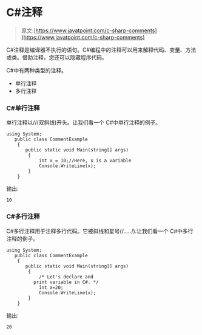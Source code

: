 # C#注释

> 原文:[https://www.javatpoint.com/c-sharp-comments](https://www.javatpoint.com/c-sharp-comments)

C#注释是编译器不执行的语句。C#编程中的注释可以用来解释代码、变量、方法或类。借助注释，您还可以隐藏程序代码。

C#中有两种类型的注释。

*   单行注释
*   多行注释

### C#单行注释

单行注释以//(双斜线)开头。让我们看一个 C#中单行注释的例子。

```
using System;
   public class CommentExample
    {
       public static void Main(string[] args)
        {
            int x = 10;//Here, x is a variable  
            Console.WriteLine(x);
        }
    }

```

输出:

```
10

```

### C#多行注释

C#多行注释用于注释多行代码。它被斜线和星号(/*.....*/).让我们看一个 C#中多行注释的例子。

```
using System;
   public class CommentExample
    {
       public static void Main(string[] args)
        {
            /* Let's declare and 
		  print variable in C#. */ 
	        int x=20;
            Console.WriteLine(x);
        }
    }

```

输出:

```
20

```